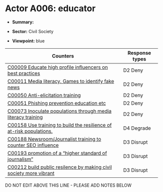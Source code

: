 # Actor A006: educator

* **Summary:** 

* **Sector:** Civil Society

* **Viewpoint:** blue


| Counters | Response types |
| -------- | -------------- |
| [C00009 Educate high profile influencers on best practices](../counters/C00009.md) | D2 Deny |
| [C00011 Media literacy. Games to identify fake news](../counters/C00011.md) | D2 Deny |
| [C00050 Anti-elicitation training](../counters/C00050.md) | D2 Deny |
| [C00051 Phishing prevention education etc](../counters/C00051.md) | D2 Deny |
| [C00073 Inoculate populations through media literacy training](../counters/C00073.md) | D2 Deny |
| [C00158 Use training to build the resilience of at-risk populations.](../counters/C00158.md) | D4 Degrade |
| [C00188 Newsroom/Journalist training to counter SEO influence](../counters/C00188.md) | D3 Disrupt |
| [C00193 promotion of a “higher standard of journalism”](../counters/C00193.md) | D3 Disrupt |
| [C00212 build public resilence by making civil society more vibrant](../counters/C00212.md) | D3 Disrupt |


DO NOT EDIT ABOVE THIS LINE - PLEASE ADD NOTES BELOW
